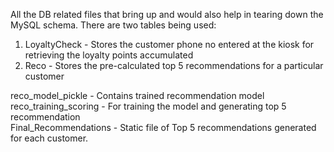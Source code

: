 All the DB related files that bring up and would also help in tearing down the MySQL schema. There are two tables being used:
<br/>
1. LoyaltyCheck - Stores the customer phone no entered at the kiosk for retrieving the loyalty points accumulated
2. Reco - Stores the pre-calculated top 5 recommendations for a particular customer

reco_model_pickle - Contains trained recommendation model
<br/>
reco_training_scoring - For training the model and generating top 5 recommendation
<br/>
Final_Recommendations - Static file of Top 5 recommendations generated for each customer.
